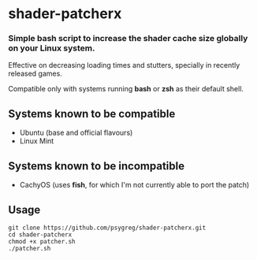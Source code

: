 # shader-patcherx
### Simple bash script to increase the shader cache size globally on your Linux system.

Effective on decreasing loading times and stutters, specially in recently released games. 

Compatible only with systems running **bash** or **zsh** as their default shell.

## Systems known to be compatible

- Ubuntu (base and official flavours)
- Linux Mint

## Systems known to be incompatible

- CachyOS (uses **fish**, for which I'm not currently able to port the patch)

## Usage

`git clone https://github.com/psygreg/shader-patcherx.git`\
`cd shader-patcherx`\
`chmod +x patcher.sh`\
`./patcher.sh`
